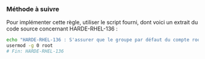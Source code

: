 
### Méthode à suivre

Pour implémenter cette règle, utiliser le script fourni, dont voici un extrait du code source concernant HARDE-RHEL-136 :

``` {.bash .numberLines}
echo "HARDE-RHEL-136 : S'assurer que le groupe par défaut du compte root est 0"
usermod -g 0 root
# Fin: HARDE-RHEL-136
```

